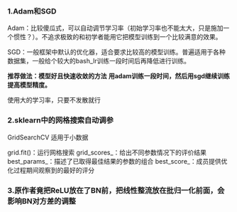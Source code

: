### 1.Adam和SGD

Adam：比较傻瓜式，可以自动调节学习率（初始学习率也不能太大，只是施加一个惯性？）。不追求极致的和初学者能用它把模型训练到一个比较满意的效果。

SGD：一般框架中默认的优化器，适合要求比较高的模型训练。普遍适用于各种数据集，一般给个较大的bash_lr训练一段时间后再降低进行训练。

**推荐做法：模型好且快速收敛的方法**
**用adam训练一段时间，然后用sgd继续训练提高模型精度。**

使用大的学习率，只要不发散就行

### 2.sklearn中的网格搜索自动调参

GridSearchCV 适用于小数据

grid.fit()：运行网格搜索
grid_scores_：给出不同参数情况下的评价结果
best_params_：描述了已取得最佳结果的参数的组合
best_score_：成员提供优化过程期间观察到的最好的评分

### 3.原作者竟把ReLU放在了BN前，把线性整流放在批归一化前面，会影响BN对方差的调整